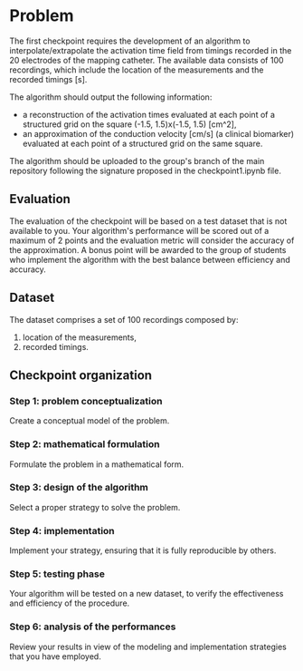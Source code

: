 # Problem

The first checkpoint requires the development of an algorithm to interpolate/extrapolate the activation time field from timings recorded in the 20 electrodes of the mapping catheter. 
The available data consists of 100 recordings, which include the location of the measurements and the recorded timings \[s\].

The algorithm should output the following information:
- a reconstruction of the activation times evaluated at each point of a structured grid on the square (-1.5, 1.5)x(-1.5, 1.5) \[cm^2\], 
- an approximation of the conduction velocity \[cm/s\] (a clinical biomarker) evaluated at each point of a structured grid on the same square.

The algorithm should be uploaded to the group's branch of the main repository following the signature proposed in the checkpoint1.ipynb file.

## Evaluation

The evaluation of the checkpoint will be based on a test dataset that is not available to you. Your algorithm's performance will be scored out of a maximum of 2 points and the evaluation metric will consider the accuracy of the approximation.
A bonus point will be awarded to the group of students who implement the algorithm with the best balance between efficiency and accuracy.

## Dataset

The dataset comprises a set of 100 recordings composed by:
1. location of the measurements,
2. recorded timings.


## Checkpoint organization


### Step 1: problem conceptualization

Create a conceptual model of the problem.

### Step 2: mathematical formulation

Formulate the problem in a mathematical form.

### Step 3: design of the algorithm

Select a proper strategy to solve the problem.

### Step 4: implementation

Implement your strategy, ensuring that it is fully reproducible by others.

### Step 5: testing phase

Your algorithm will be tested on a new dataset, to verify the effectiveness and efficiency of the procedure.

### Step 6: analysis of the performances

Review your results in view of the modeling and implementation strategies that you have employed.
